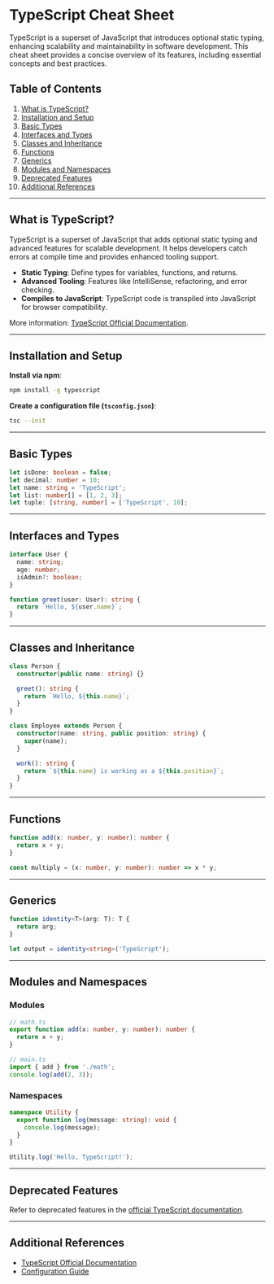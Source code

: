 # TypeScript Cheat Sheet

TypeScript is a superset of JavaScript that introduces optional static typing, enhancing scalability and maintainability in software development. This cheat sheet provides a concise overview of its features, including essential concepts and best practices.

## Table of Contents

1. [What is TypeScript?](#what-is-typescript)
2. [Installation and Setup](#installation-and-setup)
3. [Basic Types](#basic-types)
4. [Interfaces and Types](#interfaces-and-types)
5. [Classes and Inheritance](#classes-and-inheritance)
6. [Functions](#functions)
7. [Generics](#generics)
8. [Modules and Namespaces](#modules-and-namespaces)
9. [Deprecated Features](#deprecated-features)
10. [Additional References](#additional-references)

---

## What is TypeScript?

TypeScript is a superset of JavaScript that adds optional static typing and advanced features for scalable development. It helps developers catch errors at compile time and provides enhanced tooling support.

- **Static Typing**: Define types for variables, functions, and returns.
- **Advanced Tooling**: Features like IntelliSense, refactoring, and error checking.
- **Compiles to JavaScript**: TypeScript code is transpiled into JavaScript for browser compatibility.

More information: [TypeScript Official Documentation](https://www.typescriptlang.org/).

---

## Installation and Setup

**Install via npm**:

```bash
npm install -g typescript
```

**Create a configuration file (`tsconfig.json`)**:

```bash
tsc --init
```

---

## Basic Types

```typescript
let isDone: boolean = false;
let decimal: number = 10;
let name: string = 'TypeScript';
let list: number[] = [1, 2, 3];
let tuple: [string, number] = ['TypeScript', 10];
```

---

## Interfaces and Types

```typescript
interface User {
  name: string;
  age: number;
  isAdmin?: boolean;
}

function greet(user: User): string {
  return `Hello, ${user.name}`;
}
```

---

## Classes and Inheritance

```typescript
class Person {
  constructor(public name: string) {}

  greet(): string {
    return `Hello, ${this.name}`;
  }
}

class Employee extends Person {
  constructor(name: string, public position: string) {
    super(name);
  }

  work(): string {
    return `${this.name} is working as a ${this.position}`;
  }
}
```

---

## Functions

```typescript
function add(x: number, y: number): number {
  return x + y;
}

const multiply = (x: number, y: number): number => x * y;
```

---

## Generics

```typescript
function identity<T>(arg: T): T {
  return arg;
}

let output = identity<string>('TypeScript');
```

---

## Modules and Namespaces

### Modules

```typescript
// math.ts
export function add(x: number, y: number): number {
  return x + y;
}

// main.ts
import { add } from './math';
console.log(add(2, 3));
```

### Namespaces

```typescript
namespace Utility {
  export function log(message: string): void {
    console.log(message);
  }
}

Utility.log('Hello, TypeScript!');
```

---

## Deprecated Features

Refer to deprecated features in the [official TypeScript documentation](https://www.typescriptlang.org/docs/).

---

## Additional References

- [TypeScript Official Documentation](https://www.typescriptlang.org/)
- [Configuration Guide](https://www.typescriptlang.org/tsconfig)
